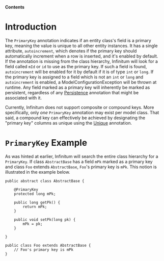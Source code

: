 **Contents**


# Introduction #

The `PrimaryKey` annotation indicates if an entity class's field is a primary key, meaning the value is unique to all other entity instances. It has a single attribute, `autoincrement`, which denotes if the primary key should automatically increment when a row is inserted, and it's enabled by default. If the annotation is missing from the class hierarchy, Infinitum will look for a field called `mId` or `id` to use as the primary key. If such a field is found, `autoincrement` will be enabled for it by default if it is of type `int` or `long`. If the primary key is assigned to a field which is not an `int` or `long` and `autoincrement` is enabled, a ModelConfigurationException will be thrown at runtime. Any field marked as a primary key will inherently be marked as persistent, regardless of any [Persistence](Persistence.md) annotation that might be associated with it.

Currently, Infinitum does not support composite or compound keys. More specifically, only _one_ `PrimaryKey` annotation may exist per model class. That said, a compound key can effectively be achieved by designating the "primary key" columns as unique using the [Unique](Unique.md) annotation.

# `PrimaryKey` Example #

As was hinted at earlier, Infinitum will search the entire class hierarchy for a `PrimaryKey`. If class `AbstractBase` has a field `mPk` marked as a primary key and class `Foo` extends `AbstractBase`, `Foo`'s primary key is `mPk`. This notion is illustrated in the example below.

```
public abstract class AbstractBase {

    @PrimaryKey
    protected long mPk;

    public long getPk() {
        return mPk;
    }

    public void setPk(long pk) {
        mPk = pk;
    }

}

public class Foo extends AbstractBase {
    // Foo's primary key is mPk
}
```